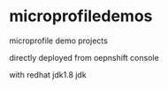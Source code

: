 # microprofiledemos
microprofile demo projects



directly deployed from oepnshift console

with redhat jdk1.8 jdk